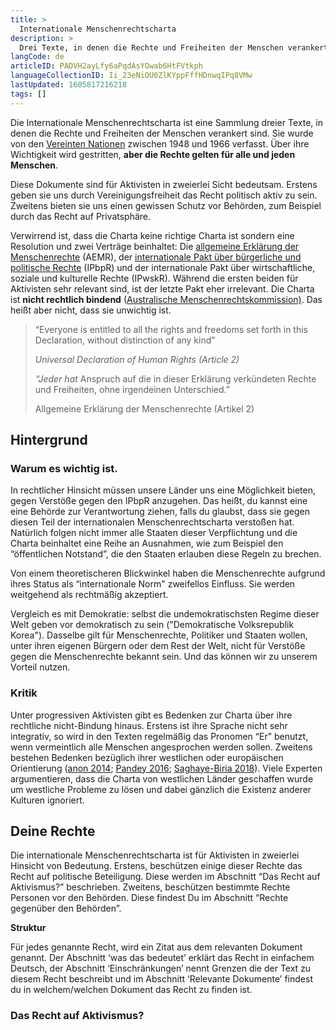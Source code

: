 ```yaml
---
title: >
  Internationale Menschenrechtscharta
description: >
  Drei Texte, in denen die Rechte und Freiheiten der Menschen verankert sind. 
langCode: de
articleID: PADVH2ayLfy6aPqdAsYOwab6HtFVtkph
languageCollectionID: Ii_23eNiOU0ZlKYppFffHDnwqIPq8VMw
lastUpdated: 1605817216218
tags: []
---
```


Die Internationale Menschenrechtscharta ist eine Sammlung dreier Texte, in denen die Rechte und Freiheiten der Menschen verankert sind. Sie wurde von den [Vereinten Nationen](/united-nations) zwischen 1948 und 1966 verfasst. Über ihre Wichtigkeit wird gestritten, **aber die Rechte gelten für alle und jeden Menschen**.

Diese Dokumente sind für Aktivisten in zweierlei Sicht bedeutsam. Erstens geben sie uns durch Vereinigungsfreiheit das Recht politisch aktiv zu sein. Zweitens bieten sie uns einen gewissen Schutz vor Behörden, zum Beispiel durch das Recht auf Privatsphäre.

Verwirrend ist, dass die Charta keine richtige Charta ist sondern eine Resolution und zwei Verträge beinhaltet: Die [allgemeine Erklärung der Menschenrechte](/universal-declaration-of-human-rights) (AEMR), der [internationale Pakt über bürgerliche und politische Rechte](/International-Covenant-on-Civil-and-Political-Rights) (IPbpR) und der internationale Pakt über wirtschaftliche, soziale und kulturelle Rechte (IPwskR). Während die ersten beiden für Aktivisten sehr relevant sind, ist der letzte Pakt eher irrelevant. Die Charta ist **nicht rechtlich bindend** ([Australische Menschenrechtskommission)](https://humanrights.gov.au/our-work/education/human-rights-explained-fact-sheet-5the-international-bill-rights). Das heißt aber nicht, dass sie unwichtig ist.

> “Everyone is entitled to all the rights and freedoms set forth in this Declaration, without distinction of any kind”
> 
> _Universal Declaration of Human Rights (Article 2)_
> 
> _“Jeder hat_ Anspruch auf die in dieser Erklärung verkündeten Rechte und Freiheiten, ohne irgendeinen Unterschied.”
> 
> Allgemeine Erklärung der Menschenrechte (Artikel 2)

## Hintergrund

### Warum es wichtig ist.

In rechtlicher Hinsicht müssen unsere Länder uns eine Möglichkeit bieten, gegen Verstöße gegen den IPbpR anzugehen. Das heißt, du kannst eine eine Behörde zur Verantwortung ziehen, falls du glaubst, dass sie gegen diesen Teil der internationalen Menschenrechtscharta verstoßen hat. Natürlich folgen nicht immer alle Staaten dieser Verpflichtung und die Charta beinhaltet eine Reihe an Ausnahmen, wie zum Beispiel den “öffentlichen Notstand”, die den Staaten erlauben diese Regeln zu brechen.

Von einem theoretischeren Blickwinkel haben die Menschenrechte aufgrund ihres Status als “internationale Norm" zweifellos Einfluss. Sie werden weitgehend als rechtmäßig akzeptiert.

Vergleich es mit Demokratie: selbst die undemokratischsten Regime dieser Welt geben vor demokratisch zu sein ("Demokratische Volksrepublik Korea"). Dasselbe gilt für Menschenrechte, Politiker und Staaten wollen, unter ihren eigenen Bürgern oder dem Rest der Welt, nicht für Verstöße gegen die Menschenrechte bekannt sein. Und das können wir zu unserem Vorteil nutzen.

### Kritik

Unter progressiven Aktivisten gibt es Bedenken zur Charta über ihre rechtliche nicht-Bindung hinaus. Erstens ist ihre Sprache nicht sehr integrativ, so wird in den Texten regelmäßig das Pronomen “Er” benutzt, wenn vermeintlich alle Menschen angesprochen werden sollen. Zweitens bestehen Bedenken bezüglich ihrer westlichen oder europäischen Orientierung ([anon 2014](https://www.e-ir.info/2014/04/25/western-human-rights-in-a-diverse-world-cultural-suppression-or-relativism/); [Pandey 2016](https://www.researchgate.net/publication/309673496_Are_the_concepts_of_human_rights_western-centric_euro-centric_or_'universalizable'); [Saghaye-Biria 2018](https://www.jstor.org/stable/10.13169/reorient.4.1.0059?seq=1)). Viele Experten argumentieren, dass die Charta von westlichen Länder geschaffen wurde um westliche Probleme zu lösen und dabei gänzlich die Existenz anderer Kulturen ignoriert.

## Deine Rechte

Die internationale Menschenrechtscharta ist für Aktivisten in zweierlei Hinsicht von Bedeutung. Erstens, beschützen einige dieser Rechte das Recht auf politische Beteiligung. Diese werden im Abschnitt “Das Recht auf Aktivismus?” beschrieben. Zweitens, beschützen bestimmte Rechte Personen vor den Behörden. Diese findest Du im Abschnitt “Rechte gegenüber den Behörden”.

**Struktur**

Für jedes genannte Recht, wird ein Zitat aus dem relevanten Dokument genannt. Der Abschnitt ‘was das bedeutet’ erklärt das Recht in einfachem Deutsch, der Abschnitt ‘Einschränkungen’ nennt Grenzen die der Text zu diesem Recht beschreibt und im Abschnitt ‘Relevante Dokumente’ findest du in welchem/welchen Dokument das Recht zu finden ist.

### Das Recht auf Aktivismus?